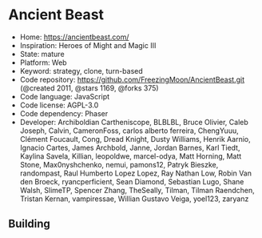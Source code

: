 # Ancient Beast

- Home: https://ancientbeast.com/
- Inspiration: Heroes of Might and Magic III
- State: mature
- Platform: Web
- Keyword: strategy, clone, turn-based
- Code repository: https://github.com/FreezingMoon/AncientBeast.git (@created 2011, @stars 1169, @forks 375)
- Code language: JavaScript
- Code license: AGPL-3.0
- Code dependency: Phaser
- Developer: Archiboldian Cartheniscope, BLBLBL, Bruce Olivier, Caleb Joseph, Calvin, CameronFoss, carlos alberto ferreira, ChengYuuu, Clément Foucault, Cong, Dread Knight, Dusty Williams, Henrik Aarnio, Ignacio Cartes, James Archbold, Janne, Jordan Barnes, Karl Tiedt, Kaylina Savela, Killian, leopoldwe, marcel-odya, Matt Horning, Matt Stone, Max0nyshchenko, nemui, pamons12, Patryk Bieszke, randompast, Raul Humberto Lopez Lopez, Ray Nathan Low, Robin Van den Broeck, ryancperficient, Sean Diamond, Sebastian Lugo, Shane Walsh, SlimeTP, Spencer Zhang, TheSeally, Tilman, Tilman Raendchen, Tristan Kernan, vampiressae, Willian Gustavo Veiga, yoel123, zaryanz

## Building
